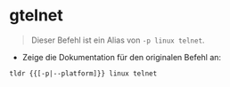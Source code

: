 # gtelnet

> Dieser Befehl ist ein Alias von `-p linux telnet`.

- Zeige die Dokumentation für den originalen Befehl an:

`tldr {{[-p|--platform]}} linux telnet`
